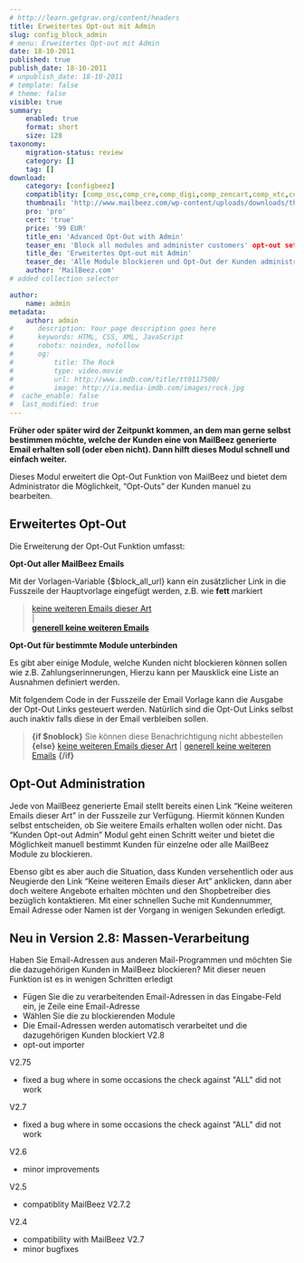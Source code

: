 ```yaml
---
# http://learn.getgrav.org/content/headers
title: Erweitertes Opt-out mit Admin
slug: config_block_admin
# menu: Erweitertes Opt-out mit Admin
date: 18-10-2011
published: true
publish_date: 18-10-2011
# unpublish_date: 18-10-2011
# template: false
# theme: false
visible: true
summary:
    enabled: true
    format: short
    size: 128
taxonomy:
    migration-status: review
    category: []
    tag: []
download:
    category: [configbeez]
    compatiblity: [comp_osc,comp_cre,comp_digi,comp_zencart,comp_xtc,comp_gambio]
    thumbnail: 'http://www.mailbeez.com/wp-content/uploads/downloads/thumbnails/2011/10/icon_325.png'
    pro: 'pro'
    cert: 'true'
    price: '99 EUR'
    title_en: 'Advanced Opt-Out with Admin'
    teaser_en: 'Block all modules and administer customers' opt-out settings'
    title_de: 'Erweitertes Opt-out mit Admin'
    teaser_de: 'Alle Module blockieren und Opt-Out der Kunden administrieren'
    author: 'MailBeez.com'
# added collection selector

author:
    name: admin
metadata:
    author: admin
#      description: Your page description goes here
#      keywords: HTML, CSS, XML, JavaScript
#      robots: noindex, nofollow
#      og:
#          title: The Rock
#          type: video.movie
#          url: http://www.imdb.com/title/tt0117500/
#          image: http://ia.media-imdb.com/images/rock.jpg
#  cache_enable: false
#  last_modified: true
---
```


**Früher oder später wird der Zeitpunkt kommen, an dem man gerne selbst bestimmen möchte, welche der Kunden eine von MailBeez generierte Email erhalten soll (oder eben nicht). Dann hilft dieses Modul schnell und einfach weiter.**

Dieses Modul erweitert die Opt-Out Funktion von MailBeez und bietet dem Administrator die Möglichkeit, “Opt-Outs” der Kunden manuel zu bearbeiten.

## Erweitertes Opt-Out

Die Erweiterung der Opt-Out Funktion umfasst:

**Opt-Out aller MailBeez Emails**

Mit der Vorlagen-Variable {$block\_all\_url} kann ein zusätzlicher Link in die Fusszeile der Hauptvorlage eingefügt werden, z.B. wie **fett** markiert

> [keine weiteren Emails dieser Art]({$block_url})  
>  |  
> **[generell keine weiteren Emails]({$block_all_url})**

**Opt-Out für bestimmte Module unterbinden**

Es gibt aber einige Module, welche Kunden nicht blockieren können sollen wie z.B. Zahlungserinnerungen, Hierzu kann per Mausklick eine Liste an Ausnahmen definiert werden.

Mit folgendem Code in der Fusszeile der Email Vorlage kann die Ausgabe der Opt-Out Links gesteuert werden. Natürlich sind die Opt-Out Links selbst auch inaktiv falls diese in der Email verbleiben sollen.

> <strong>{if $noblock}</strong>
>       Sie können diese Benachrichtigung nicht abbestellen
>     <strong>{else}</strong>
>     <a href="{$block_url}">keine weiteren Emails dieser Art</a>
>     |
>     <a href="{$block_all_url}">generell keine weiteren Emails</a>
>     <strong>{/if}</strong>

## Opt-Out Administration

Jede von MailBeez generierte Email stellt bereits einen Link “Keine weiteren Emails dieser Art” in der Fusszeile zur Verfügung. Hiermit können Kunden selbst entscheiden, ob Sie weitere Emails erhalten wollen oder nicht. Das “Kunden Opt-out Admin” Modul geht einen Schritt weiter und bietet die Möglichkeit manuell bestimmt Kunden für einzelne oder alle MailBeez Module zu blockieren.

Ebenso gibt es aber auch die Situation, dass Kunden versehentlich oder aus Neugierde den Link “Keine weiteren Emails dieser Art” anklicken, dann aber doch weitere Angebote erhalten möchten und den Shopbetreiber dies bezüglich kontaktieren. Mit einer schnellen Suche mit Kundennummer, Email Adresse oder Namen ist der Vorgang in wenigen Sekunden erledigt.



## Neu in Version 2.8: Massen-Verarbeitung

Haben Sie Email-Adressen aus anderen Mail-Programmen und möchten Sie die dazugehörigen Kunden in MailBeez blockieren? Mit dieser neuen Funktion ist es in wenigen Schritten erledigt

- Fügen Sie die zu verarbeitenden Email-Adressen in das Eingabe-Feld ein, je Zeile eine Email-Adresse
- Wählen Sie die zu blockierenden Module
- Die Email-Adressen werden automatisch verarbeitet und die dazugehörigen Kunden blockiert
V2.8
- opt-out importer

V2.75
- fixed a bug where in some occasions the check against "ALL" did not work

V2.7
- fixed a bug where in some occasions the check against "ALL" did not work

V2.6
- minor improvements

V2.5
- compatiblity MailBeez V2.7.2

V2.4
- compatibility with MailBeez V2.7
- minor bugfixes